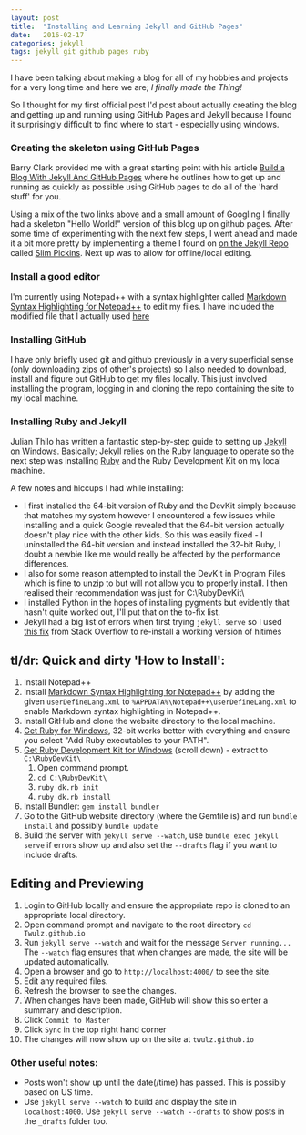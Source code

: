 ```yaml
---
layout: post
title:  "Installing and Learning Jekyll and GitHub Pages"
date:   2016-02-17
categories: jekyll
tags: jekyll git github pages ruby
---
```


I have been talking about making a blog for all of my hobbies and projects for a very long time and here we are; *I finally made the Thing!*

<!--more-->

So I thought for my first official post I'd post about actually creating the blog and getting up and running using GitHub Pages and Jekyll because I found it surprisingly difficult to find where to start - especially using windows.

### Creating the skeleton using GitHub Pages

Barry Clark provided me with a great starting point with his article [Build a Blog With Jekyll And GitHub Pages][bclark] where he outlines how to get up and running as quickly as possible using GitHub pages to do all of the 'hard stuff' for you.

Using a mix of the two links above and a small amount of Googling I finally had a skeleton "Hello World!" version of this blog up on github pages. After some time of experimenting with the next few steps, I went ahead and made it a bit more pretty by implementing a theme I found on [on the Jekyll Repo][jekyllthemes] called [Slim Pickins][slim-pickins]. Next up was to allow for offline/local editing.

### Install a good editor
I'm currently using Notepad++ with a syntax highlighter called [Markdown Syntax Highlighting for Notepad++](highlight) to edit my files. I have included the modified file that I actually used [here](https://github.com/Twulz/Twulz.github.io/tree/master/projects/jekyll-blog/userDefineLang.xml)

### Installing GitHub
I have only briefly used git and github previously in a very superficial sense (only downloading zips of other's projects) so I also needed to download, install and figure out GitHub to get my files locally. This just involved installing the program, logging in and cloning the repo containing the site to my local machine.

### Installing Ruby and Jekyll
Julian Thilo has written a fantastic step-by-step guide to setting up [Jekyll on Windows][juthilo]. Basically; Jekyll relies on the Ruby language to operate so the next step was installing [Ruby][rubyDownload] and the Ruby Development Kit on my local machine. 

A few notes and hiccups I had while installing:

* I first installed the 64-bit version of Ruby and the DevKit simply because that matches my system however I encountered a few issues while installing and a quick Google revealed that the 64-bit version actually doesn't play nice with the other kids. So this was easily fixed - I uninstalled the 64-bit version and instead installed the 32-bit Ruby, I doubt a newbie like me would really be affected by the performance differences.
* I also for some reason attempted to install the DevKit in Program Files which is fine to unzip to but will not allow you to properly install. I then realised their recommendation was just for C:\RubyDevKit\
* I installed Python in the hopes of installing pygments but evidently that hasn't quite worked out, I'll put that on the to-fix list.
* Jekyll had a big list of errors when first trying `jekyll serve` so I used [this fix][stackoverflow] from Stack Overflow to re-install a working version of hitimes

## tl/dr: Quick and dirty 'How to Install':
1. Install Notepad++
2. Install [Markdown Syntax Highlighting for Notepad++][highlight] by adding the given `userDefineLang.xml` to `%APPDATA%\Notepad++\userDefineLang.xml` to enable Markdown syntax highlighting in Notepad++.
3. Install GitHub and clone the website directory to the local machine.
4. [Get Ruby for Windows][rubyDownload], 32-bit works better with everything and ensure you select "Add Ruby executables to your PATH".
5. [Get Ruby Development Kit for Windows][rubyDownload] (scroll down) - extract to `C:\RubyDevKit\`
    1. Open command prompt.
	2. `cd C:\RubyDevKit\`
	3. `ruby dk.rb init`
	4. `ruby dk.rb install`
6. Install Bundler: `gem install bundler`
7. Go to the GitHub website directory (where the Gemfile is) and run `bundle install` and possibly `bundle update`
8. Build the server with `jekyll serve --watch`, use `bundle exec jekyll serve` if errors show up and also set the `--drafts` flag if you want to include drafts.

## Editing and Previewing
1. Login to GitHub locally and ensure the appropriate repo is cloned to an appropriate local directory.
2. Open command prompt and navigate to the root directory `cd Twulz.github.io`
3. Run `jekyll serve --watch` and wait for the message `Server running...` The `--watch` flag ensures that when changes are made, the site will be updated automatically.
4. Open a browser and go to `http://localhost:4000/` to see the site.
5. Edit any required files.
6. Refresh the browser to see the changes.
7. When changes have been made, GitHub will show this so enter a summary and description.
8. Click `Commit to Master`
9. Click `Sync` in the top right hand corner
10. The changes will now show up on the site at `twulz.github.io`

### Other useful notes:
- Posts won't show up until the date(/time) has passed. This is possibly based on US time.
- Use `jekyll serve --watch` to build and display the site in `localhost:4000`. Use `jekyll serve --watch --drafts` to show posts in the `_drafts` folder too.

[rubyDownload]:		http://rubyinstaller.org/downloads/
[juthilo]:			http://jekyll-windows.juthilo.com/
[highlight]:		https://github.com/Edditoria/markdown_npp_zenburn
[jekyllthemes]:		https://github.com/jekyll/jekyll/wiki/Themes
[slim-pickins]:		https://github.com/chrisanthropic/slim-pickins-jekyll-theme
[bclark]:			https://www.smashingmagazine.com/2014/08/build-blog-jekyll-github-pages/
[stackoverflow]:	http://stackoverflow.com/questions/28985481/hitimes-require-error-when-running-jekyll-serve-on-windows-8-1